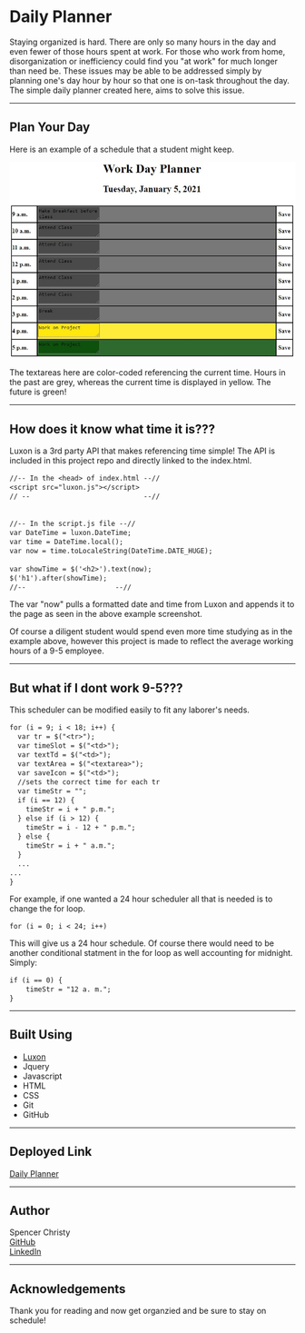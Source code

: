 Daily Planner
====
Staying organized is hard. There are only so many hours in the day and even fewer of those hours spent at work. For those who work from home, disorganization or inefficiency could find you "at work" for much longer than need be. These issues may be able to be addressed simply by planning one's day hour by hour so that one is on-task throughout the day. The simple daily planner created here, aims to solve this issue.


----

## Plan Your Day
Here is an example of a schedule that a student might keep.

![planner](assets/planner.jpg)

The textareas here are color-coded referencing the current time. Hours in the past are grey, whereas the current time is displayed in yellow. The future is green!

----

## How does it know what time it is???

Luxon is a 3rd party API that makes referencing time simple! The API is included in this project repo and directly linked to the index.html.

```
//-- In the <head> of index.html --//
<script src="luxon.js"></script>
// --                            --//


//-- In the script.js file --//
var DateTime = luxon.DateTime;
var time = DateTime.local();
var now = time.toLocaleString(DateTime.DATE_HUGE);

var showTime = $('<h2>').text(now);
$('h1').after(showTime);
//--                      --//
```
The var "now" pulls a formatted date and time from Luxon and appends it to the page as seen in the above example screenshot.

Of course a diligent student would spend even more time studying as in the example above, however this project is made to reflect the average working hours of a 9-5 employee.

----

## But what if I dont work 9-5???
This scheduler can be modified easily to fit any laborer's needs.

```
for (i = 9; i < 18; i++) {
  var tr = $("<tr>");
  var timeSlot = $("<td>");
  var textTd = $("<td>");
  var textArea = $("<textarea>");
  var saveIcon = $("<td>");
  //sets the correct time for each tr
  var timeStr = "";
  if (i == 12) {
    timeStr = i + " p.m.";
  } else if (i > 12) {
    timeStr = i - 12 + " p.m.";
  } else {
    timeStr = i + " a.m.";
  }
  ...
...
}
  ```
For example, if one wanted a 24 hour scheduler all that is needed is to change the for loop.

```
for (i = 0; i < 24; i++)
```
This will give us a 24 hour schedule. Of course there would need to be another conditional statment in the for loop as well accounting for midnight. Simply:
```
if (i == 0) {
    timeStr = "12 a. m.";
}
```
----

## Built Using
* [Luxon](https://moment.github.io/luxon/)
* Jquery
* Javascript
* HTML
* CSS
* Git
* GitHub

----

## Deployed Link
[Daily Planner](https://spenrad.github.io/Daily-Planner/)

----

## Author
Spencer Christy<br>
[GitHub](https://github.com/spenrad)<br>
[LinkedIn](https://www.linkedin.com/in/spencer-christy-543b84b3/)<br>

----

## Acknowledgements
Thank you for reading and now get organzied and be sure to stay on schedule!

